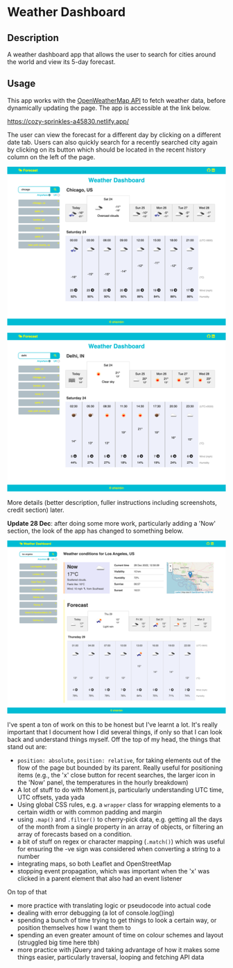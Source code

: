 # Weather Dashboard

## Description

A weather dashboard app that allows the user to search for cities around the world and view its 5-day forecast.

## Usage

This app works with the [OpenWeatherMap API](https://openweathermap.org/api) to fetch weather data, before dynamically updating the page. The app is accessible at the link below.

https://cozy-sprinkles-a45830.netlify.app/

The user can view the forecast for a different day by clicking on a different date tab. Users can also quickly search for a recently searched city again by clicking on its button which should be located in the recent history column on the left of the page.

![screenshot of console output](img/ss1.png)

![screenshot of console output](img/ss2.png)

More details (better description, fuller instructions including screenshots, credit section) later.

**Update 28 Dec**: after doing some more work, particularly adding a 'Now' section, the look of the app has changed to something below.

![screenshot of console output](img/ss3.png)

I've spent a ton of work on this to be honest but I've learnt a lot. It's really important that I document how I did several things, if only so that I can look back and understand things myself. Off the top of my head, the things that stand out are:

- `position: absolute`, `position: relative`, for taking elements out of the flow of the page but bounded by its parent. Really useful for positioning items (e.g., the 'x' close button for recent searches, the larger icon in the 'Now' panel, the temperatures in the hourly breakdown)
- A lot of stuff to do with Moment.js, particularly understanding UTC time, UTC offsets, yada yada
- Using global CSS rules, e.g. a `wrapper` class for wrapping elements to a certain width or with common padding and margin
- using `.map()` and `.filter()` to cherry-pick data, e.g. getting all the days of the month from a single property in an array of objects, or filtering an array of forecasts based on a condition.
- a bit of stuff on regex or character mapping (`.match()`) which was useful for ensuring the -ve sign was considered when converting a string to a number
- integrating maps, so both Leaflet and OpenStreetMap
- stopping event propagation, which was important when the 'x' was clicked in a parent element that also had an event listener

On top of that

- more practice with translating logic or pseudocode into actual code
- dealing with error debugging (a lot of console.log()ing)
- spending a bunch of time trying to get things to look a certain way, or position themselves how I want them to
- spending an even greater amount of time on colour schemes and layout (struggled big time here tbh)
- more practice with jQuery and taking advantage of how it makes some things easier, particularly traversal, looping and fetching API data
